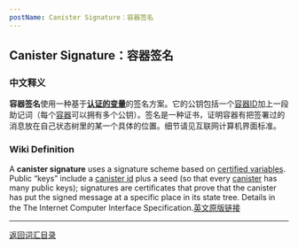 ```yaml
---
postName: Canister Signature：容器签名
---
```

## Canister Signature：容器签名
### 中文释义
**容器签名**使用一种基于[**认证的变量**](certifiedvariables)的签名方案。它的公钥包括一个[容器ID](canisteridentifier)加上一段助记词（每个[容器](canisters)可以拥有多个公钥）。签名是一种证书，证明容器有把签署过的消息放在自己状态树里的某一个具体的位置。细节请见互联网计算机界面标准。
### Wiki Definition
A **canister signature** uses a signature scheme based on [certified variables](certifiedvariables). Public “keys” include a [canister id](canisteridentifier) plus a seed (so that every [canister](canisters) has many public keys); signatures are certificates that prove that the canister has put the signed message at a specific place in its state tree. Details in the The Internet Computer Interface Specification.[英文原版链接](https://wiki.internetcomputer.org/wiki/Glossary#canister_signature)

---
[返回词汇目录](../glossary)